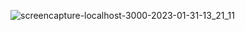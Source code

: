 ![screencapture-localhost-3000-2023-01-31-13_21_11](https://user-images.githubusercontent.com/96875447/215700213-a6e37bcc-4791-4c29-a64f-12b0e4b791c5.png)
